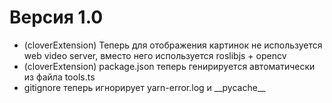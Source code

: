 # Версия 1.0

- (cloverExtension) Теперь для отображения картинок не используется web video server, вместо него используется roslibjs + opencv
- (cloverExtension) package.json теперь генирируется автоматически из файла tools.ts
- gitignore теперь игнорирует yarn-error.log и \_\_pycache\_\_
